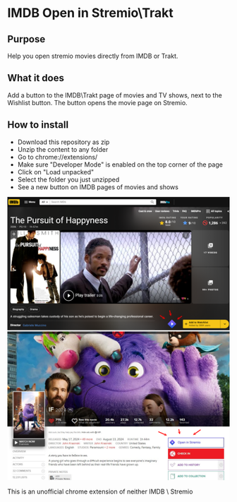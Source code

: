 # IMDB Open in Stremio\Trakt

## Purpose

Help you open stremio movies directly from IMDB or Trakt.

## What it does

Add a button to the IMDB\Trakt page of movies and TV shows, next to the Wishlist button. The button opens the movie page on Stremio.

## How to install

- Download this repository as zip
- Unzip the content to any folder
- Go to chrome://extensions/
- Make sure "Developer Mode" is enabled on the top corner of the page
-  Click on "Load unpacked" 
- Select the folder you just unzipped
- See a new button on IMDB pages of movies and shows

![Screenshot](screenshot-stremio-imdb.png)
![Screenshot](screenshot-stremio-trakt.png)

This is an unofficial chrome extension of neither IMDB \ Stremio
